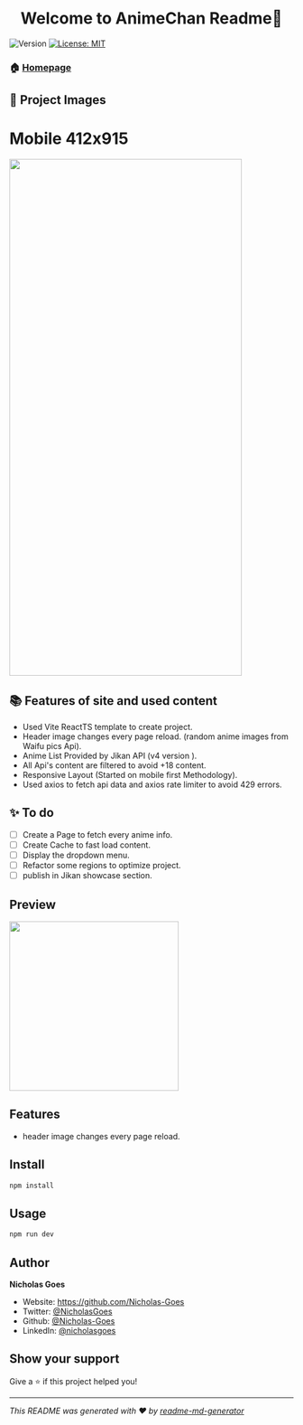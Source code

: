 <h1 align="center">Welcome to AnimeChan Readme👋</h1>
<p>
  <img alt="Version" src="https://img.shields.io/badge/version-0.0.1-blue.svg?cacheSeconds=2592000" />
  <a href="#" target="_blank">
    <img alt="License: MIT" src="https://img.shields.io/badge/License-MIT-yellow.svg" />
  </a>
</p>

### 🏠 [Homepage](https://nicholasgoes-animechan.vercel.app)

## 📸 Project Images

# Mobile 412x915
 <a href="https://imgur.com/vkWZUBF" target="_blank">
    <img width="412" height="915" src="https://i.imgur.com/vkWZUBF.png">
 </a>
 
## 📚 Features of site and used content

* Used Vite ReactTS template to create project.
* Header image changes every page reload. (random anime images from Waifu pics Api).
* Anime List Provided by Jikan API (v4 version ).
* All Api's content are filtered to avoid +18 content.
* Responsive Layout (Started on mobile first Methodology).
* Used axios to fetch api data and axios rate limiter to avoid 429 errors.

## ✨ To do

- [ ] Create a Page to fetch every anime info.
- [ ] Create Cache to fast load content.
- [ ] Display the dropdown menu.
- [ ] Refactor some regions to optimize project.
- [ ] publish in Jikan showcase section.

## Preview

 <a href="https://imgur.com/MvZrgAs" target="_blank">
    <img width="300" height="300" src="https://i.imgur.com/MvZrgAs.png">
 </a>

## Features

* header image changes every page reload.

## Install

```sh
npm install
```

## Usage

```sh
npm run dev
```

## Author

 **Nicholas Goes**

* Website: <https://github.com/Nicholas-Goes>
* Twitter: [@NicholasGoes](https://twitter.com/NicholasGoes)
* Github: [@Nicholas-Goes](https://github.com/Nicholas-Goes)
* LinkedIn: [@nicholasgoes](https://linkedin.com/in/nicholasgoes)

## Show your support

Give a ⭐️ if this project helped you!

***
_This README was generated with ❤️ by [readme-md-generator](https://github.com/kefranabg/readme-md-generator)_
